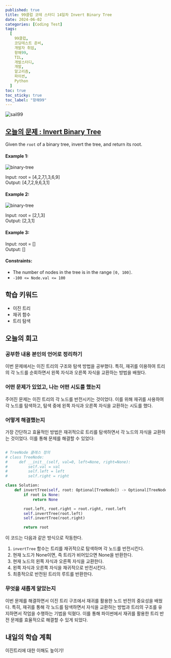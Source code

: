 ```yaml
---
published: true
title: 99클럽 코테 스터디 14일차 Invert Binary Tree
date: 2024-06-02
categories: [Coding Test]
tags:
  [
    99클럽,
    코딩테스트 준비,
    개발자 취업,
    항해99,
    TIL,
    개발스터디,
    개발,
    알고리즘,
    파이썬,
    Python
  ]
toc: true
toc_sticky: true
toc_label: "항해99"
---
```


<img alt='sail99' src="https://github.com/dev-woody/dev-woody.github.io/assets/87690037/9acd8a60-ff3e-48fb-a317-38c699c8bf0e">

## [오늘의 문제 : Invert Binary Tree](https://leetcode.com/problems/invert-binary-tree/description/)

Given the `root` of a binary tree, invert the tree, and return its root.

#### Example 1:

<image alt="binary-tree" src="https://assets.leetcode.com/uploads/2021/03/14/invert1-tree.jpg"/>

Input: root = [4,2,7,1,3,6,9]<br/>
Output: [4,7,2,9,6,3,1]

#### Example 2:

<image alt="binary-tree" src="https://assets.leetcode.com/uploads/2021/03/14/invert2-tree.jpg"/>

Input: root = [2,1,3]<br/>
Output: [2,3,1]

#### Example 3:

Input: root = []<br/>
Output: []

#### Constraints:

- The number of nodes in the tree is in the range `[0, 100]`.<br/>
- `-100 <= Node.val <= 100`

## 학습 키워드

- 이진 트리
- 재귀 함수
- 트리 탐색

## 오늘의 회고

### 공부한 내용 본인의 언어로 정리하기

이번 문제에서는 이진 트리의 구조와 탐색 방법을 공부했다. 특히, 재귀를 이용하여 트리의 각 노드를 순회하면서 왼쪽 자식과 오른쪽 자식을 교환하는 방법을 배웠다.

### 어떤 문제가 있었고, 나는 어떤 시도를 했는지

주어진 문제는 이진 트리의 각 노드를 반전시키는 것이었다. 이를 위해 재귀를 사용하여 각 노드를 탐색하고, 탐색 중에 왼쪽 자식과 오른쪽 자식을 교환하는 시도를 했다.

### 어떻게 해결했는지

가장 간단하고 효율적인 방법은 재귀적으로 트리를 탐색하면서 각 노드의 자식을 교환하는 것이었다. 이를 통해 문제를 해결할 수 있었다:

```python

# TreeNode 클래스 정의
# class TreeNode:
#     def __init__(self, val=0, left=None, right=None):
#         self.val = val
#         self.left = left
#         self.right = right

class Solution:
    def invertTree(self, root: Optional[TreeNode]) -> Optional[TreeNode]:
        if root is None:
            return None

        root.left, root.right = root.right, root.left
        self.invertTree(root.left)
        self.invertTree(root.right)

        return root
```

이 코드는 다음과 같은 방식으로 작동한다.

1. `invertTree` 함수는 트리를 재귀적으로 탐색하며 각 노드를 반전시킨다.
2. 현재 노드가 None이면, 즉 트리가 비어있으면 None을 반환한다.
3. 현재 노드의 왼쪽 자식과 오른쪽 자식을 교환한다.
4. 왼쪽 자식과 오른쪽 자식을 재귀적으로 반전시킨다.
5. 최종적으로 반전된 트리의 루트를 반환한다.

### 무엇을 새롭게 알았는지

이번 문제를 해결하면서 이진 트리 구조에서 재귀를 활용한 노드 반전의 중요성을 배웠다. 특히, 재귀를 통해 각 노드를 탐색하면서 자식을 교환하는 방법과 트리의 구조를 유지하면서 작업을 수행하는 기법을 익혔다. 이를 통해 파이썬에서 재귀를 활용한 트리 반전 문제를 효율적으로 해결할 수 있게 되었다.

## 내일의 학습 계획

이진트리에 대한 이해도 높이기!
